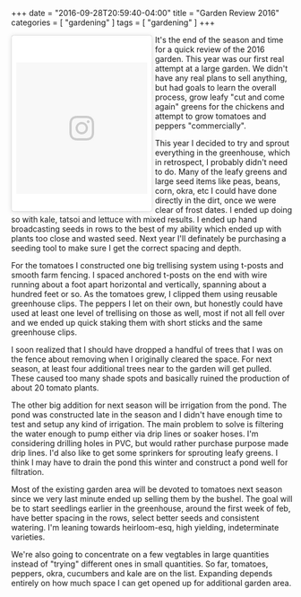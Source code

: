+++
date = "2016-09-28T20:59:40-04:00"
title = "Garden Review 2016"
categories = [ "gardening" ]
tags = [ "gardening" ]
+++

<div style="width: 50%; float: left; padding: 0px 5px 5px 0px;">
<blockquote class="instagram-media" data-instgrm-version="7" style=" background:#FFF; border:0; border-radius:3px; box-shadow:0 0 1px 0 rgba(0,0,0,0.5),0 1px 10px 0 rgba(0,0,0,0.15); margin: 1px; max-width:658px; padding:0; width:99.375%; width:-webkit-calc(100% - 2px); width:calc(100% - 2px);"><div style="padding:8px;"> <div style=" background:#F8F8F8; line-height:0; margin-top:40px; padding:50.0% 0; text-align:center; width:100%;"> <div style=" background:url(data:image/png;base64,iVBORw0KGgoAAAANSUhEUgAAACwAAAAsCAMAAAApWqozAAAABGdBTUEAALGPC/xhBQAAAAFzUkdCAK7OHOkAAAAMUExURczMzPf399fX1+bm5mzY9AMAAADiSURBVDjLvZXbEsMgCES5/P8/t9FuRVCRmU73JWlzosgSIIZURCjo/ad+EQJJB4Hv8BFt+IDpQoCx1wjOSBFhh2XssxEIYn3ulI/6MNReE07UIWJEv8UEOWDS88LY97kqyTliJKKtuYBbruAyVh5wOHiXmpi5we58Ek028czwyuQdLKPG1Bkb4NnM+VeAnfHqn1k4+GPT6uGQcvu2h2OVuIf/gWUFyy8OWEpdyZSa3aVCqpVoVvzZZ2VTnn2wU8qzVjDDetO90GSy9mVLqtgYSy231MxrY6I2gGqjrTY0L8fxCxfCBbhWrsYYAAAAAElFTkSuQmCC); display:block; height:44px; margin:0 auto -44px; position:relative; top:-22px; width:44px;"></div></div><p style=" color:#c9c8cd; font-family:Arial,sans-serif; font-size:14px; line-height:17px; margin-bottom:0; margin-top:8px; overflow:hidden; padding:8px 0 7px; text-align:center; text-overflow:ellipsis; white-space:nowrap;"><a href="https://www.instagram.com/p/BGxWGi6Ebjb/" style=" color:#c9c8cd; font-family:Arial,sans-serif; font-size:14px; font-style:normal; font-weight:normal; line-height:17px; text-decoration:none;" target="_blank"></a></p></div></blockquote>
</div>
<script async defer src="//platform.instagram.com/en_US/embeds.js"></script>

It's the end of the season and time for a quick review of the 2016 garden. This year was our first real attempt at a large garden. We didn't have any real plans to sell anything, but had goals to learn the overall process, grow leafy "cut and come again" greens for the chickens and attempt to grow tomatoes and peppers "commercially".

This year I decided to try and sprout everything in the greenhouse, which in retrospect, I probably didn't need to do. Many of the leafy greens and large seed items like peas, beans, corn, okra, etc I could have done directly in the dirt, once we were clear of frost dates. I ended up doing so with kale, tatsoi and lettuce with mixed results. I ended up hand broadcasting seeds in rows to the best of my ability which ended up with plants too close and wasted seed. Next year I'll definately be purchasing a seeding tool to make sure I get the correct spacing and depth.

For the tomatoes I constructed one big trellising system using t-posts and smooth farm fencing. I spaced anchored t-posts on the end with wire running about a foot apart horizontal and vertically, spanning about a hundred feet or so. As the tomatoes grew, I clipped them using reusable greenhouse clips. The peppers I let on their own, but honestly could have used at least one level of trellising on those as well, most if not all fell over and we ended up quick staking them with short sticks and the same greenhouse clips.

I soon realized that I should have dropped a handful of trees that I was on the fence about removing when I originally cleared the space. For next season, at least four additional trees near to the garden will get pulled. These caused too many shade spots and basically ruined the production of about 20 tomato plants.

The other big addition for next season will be irrigation from the pond. The pond was constructed late in the season and I didn't have enough time to test and setup any kind of irrigation. The main problem to solve is filtering the water enough to pump either via drip lines or soaker hoses. I'm considering drilling holes in PVC, but would rather purchase purpose made drip lines. I'd also like to get some sprinkers for sprouting leafy greens. I think I may have to drain the pond this winter and construct a pond well for filtration.

Most of the existing garden area will be devoted to tomatoes next season since we very last minute ended up selling them by the bushel. The goal will be to start seedlings earlier in the greenhouse, around the first week of feb, have better spacing in the rows, select better seeds and consistent watering. I'm leaning towards heirloom-esq, high yielding, indeterminate varieties.

We're also going to concentrate on a few vegtables in large quantities instead of "trying" different ones in small quantities. So far, tomatoes, peppers, okra, cucumbers and kale are on the list. Expanding depends entirely on how much space I can get opened up for additional garden area.

